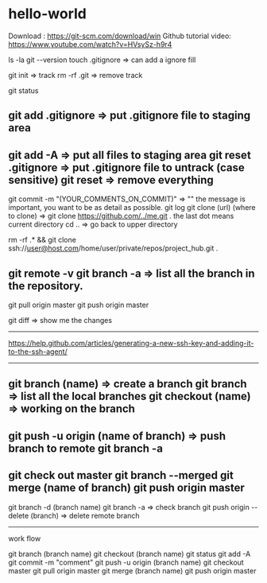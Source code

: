 # hello-world

Download : https://git-scm.com/download/win
Github tutorial video: https://www.youtube.com/watch?v=HVsySz-h9r4

ls -la
git --version
touch .gitignore   =>    can add a ignore fill

git init => track
rm -rf .git  => remove track

git status

git add .gitignore => put .gitignore file to staging area
---------------------------------------------------------------------------
git add -A  => put all files to staging area
git reset .gitignore => put .gitignore file to untrack (case sensitive)
git reset => remove everything
----------------------------------------------------------------------------
git commit -m "(YOUR_COMMENTS_ON_COMMIT)" => "" the message is important, you want to be as detail as possible.
git log 
git clone (url) (where to clone) => git clone https://github.com/../me.git .
				    the last dot means current directory
cd .. => go back to upper directory

rm -rf .* && git clone ssh://user@host.com/home/user/private/repos/project_hub.git .

git remote -v
git branch -a => list all the branch in the repository.
---------------------------------------------------------------------------
git pull origin master
git push origin master

git diff => show me the changes

----------------------
https://help.github.com/articles/generating-a-new-ssh-key-and-adding-it-to-the-ssh-agent/

---------------
git branch (name) => create a branch
git branch => list all the local branches
git checkout (name) => working on the branch
-----
git push -u origin (name of branch) => push branch to remote
git branch -a
-----------
git check out master
git branch --merged
git merge (name of branch)
git push origin master
-------------
git branch -d (branch name)
git branch -a => check branch
git push origin --delete (branch)  => delete remote branch

-----------
work flow

git branch (branch name)
git checkout (branch name)
git status
git add -A
git commit -m "comment"
git push -u origin (branch name)
git checkout master
git pull origin master
git merge (branch name)
git push origin master



